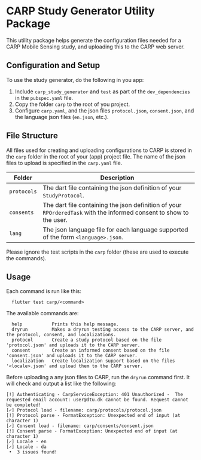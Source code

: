 # CARP Study Generator Utility Package

This utility package helps generate the configuration files needed for a CARP Mobile Sensing study, and uploading this to the CARP web server. 

## Configuration and Setup

To use the study generator, do the following in you app:

1. Include `carp_study_generator` and `test` as part of the `dev_dependencies` in the `pubspec.yaml` file.
1. Copy the folder `carp` to the root of you project.
1. Configure `carp.yaml`, and the json files `protocol.json`, `consent.json`, and the language json files (`en.json`, etc.).

## File Structure

All files used for creating and uploading configurations to CARP is stored in the `carp` folder in the root of your (app) project file. The name of the json files to upload is specified in the `carp.yaml` file.

| Folder |   Description |
|--------|---------------|
| `protocols` | The dart file containing the json definition of your `StudyProtocol`. |  
| `consents` | The dart file containing the json definition of your `RPOrderedTask` with the informed consent to show to the user. | 
| `lang` | The json language file for each language supported of the form `<language>.json`. | 

Please ignore the test scripts in the `carp` folder (these are used to execute the commands).

## Usage

Each command is run like this:

```
  flutter test carp/<command>
```

The available commands are:

```
  help           Prints this help message.
  dryrun         Makes a dryrun testing access to the CARP server, and the protocol, consent, and localizations.
  protocol       Create a study protocol based on the file 'protocol.json' and uploads it to the CARP server.
  consent        Create an informed consent based on the file 'consent.json' and uploads it to the CARP server.
  localization   Create localization support based on the files '<locale>.json' and upload them to the CARP server.
````

Before uploading a any json files to CARP, run the `dryrun` command first. It will check and output a list like the following:

````
[!] Authenticating - CarpServiceException: 401 Unauthorized -  The requested email account: user@dtu.dk cannot be found. Request cannot be completed!
[✓] Protocol load - filename: carp/protocols/protocol.json
[!] Protocol parse - FormatException: Unexpected end of input (at character 1)
[✓] Consent load - filename: carp/consents/consent.json
[!] Consent parse - FormatException: Unexpected end of input (at character 1)
[✓] Locale - en
[✓] Locale - da
 •  3 issues found!
 ````



